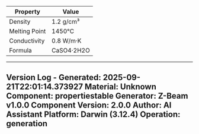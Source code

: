 | Property | Value |
|----------|-------|
| Density | 1.2 g/cm³ |
| Melting Point | 1450°C |
| Conductivity | 0.8 W/m·K |
| Formula | CaSO4·2H2O |


---
Version Log - Generated: 2025-09-21T22:01:14.373927
Material: Unknown
Component: propertiestable
Generator: Z-Beam v1.0.0
Component Version: 2.0.0
Author: AI Assistant
Platform: Darwin (3.12.4)
Operation: generation
---